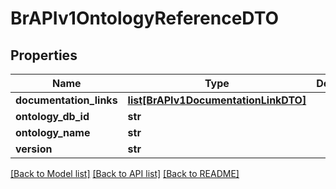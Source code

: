 # BrAPIv1OntologyReferenceDTO

## Properties
Name | Type | Description | Notes
------------ | ------------- | ------------- | -------------
**documentation_links** | [**list[BrAPIv1DocumentationLinkDTO]**](BrAPIv1DocumentationLinkDTO.md) |  | [optional] 
**ontology_db_id** | **str** |  | [optional] 
**ontology_name** | **str** |  | [optional] 
**version** | **str** |  | [optional] 

[[Back to Model list]](../README.md#documentation-for-models) [[Back to API list]](../README.md#documentation-for-api-endpoints) [[Back to README]](../README.md)

